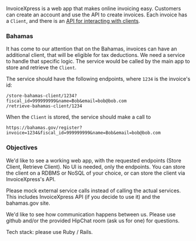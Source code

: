 InvoiceXpress is a web app that makes online invoicing easy. Customers can create an account and use the API to create invoices. Each invoice has a `Client`, and there is an [API for interacting with clients](http://invoicexpress.com/api/clients/create).

### Bahamas

It has come to our attention that on the Bahamas, invoices can have an additional client, that will be eligible for tax deductions. We need a service to handle that specific logic. The service would be called by the main app to store and retrieve the `Client`.

The service should have the following endpoints, where `1234` is the invoice's id:

```
/store-bahamas-client/1234?fiscal_id=999999999&name=Bob&email=bob@bob.com
/retrieve-bahamas-client/1234
```

When the `Client` is stored, the service should make a call to

```
https://bahamas.gov/register?invoice=1234&fiscal_id=999999999&name=Bob&email=bob@bob.com
```

### Objectives

We'd like to see a working web app, with the requested endpoints (Store Client, Retrieve Client). No UI is needed, only the endpoints. You can store the client on a RDBMS or NoSQL of your choice, or can store the client via InvoiceXpress's API.

Please mock external service calls instead of calling the actual services. This includes InvoiceXpress API (if you decide to use it) and the bahamas.gov site.

We'd like to see how communication happens between us. Please use github and/or the provided HipChat room (ask us for one) for questions. 

Tech stack: please use Ruby / Rails.